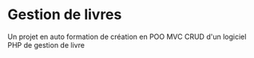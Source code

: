 # Gestion de livres
 
Un projet en auto formation de création en POO MVC CRUD d'un logiciel PHP de gestion de livre
